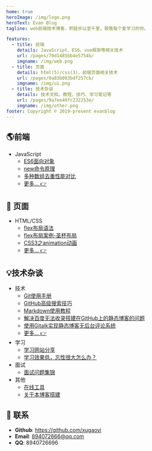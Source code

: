 ```yaml
---
home: true
heroImage: /img/logo.png
heroText: Evan Blog
tagline: web前端技术博客，积跬步以至千里，致敬每个爱学习的你。

features:
  - title: 前端
    details: JavaScript、ES6、vue框架等相关技术
    url: /pages/70d1485bb4e5754b/
    imgname: /img/web.png
  - title: 页面
    details: html(5)/css(3)，前端页面相关技术
    url: /pages/0a83b083bdf257cb/
    imgname: /img/ui.png
  - title: 技术杂谈
    details: 技术文档、教程、技巧、学习笔记等
    url: /pages/9a7ee40fc232253e/
    imgname: /img/other.png
footer: Copyright © 2019-present evanblog
---
```


## :earth_americas:前端

* JavaScript
  * [ES6面向对象](/pages/1f4123be6f45abcd/)
  * [new命令原理](/pages/8143cc480faf9a11/)
  * [多种数组去重性能对比](/pages/e808fba1fa8fbab2/)
  * [更多... 👉](/pages/70d1485bb4e5754b/)

## 🎨 页面
* HTML/CSS
  * [flex布局语法](/pages/0a83b083bdf257cb/)
  * [flex布局案例-圣杯布局](/pages/df9e7c7214fa5046/)
  * [CSS3之animation动画](/pages/c2c0432138f6e042/)
  * [更多... 👉](/pages/0a83b083bdf257cb/)



## :bulb:技术杂谈

* 技术
  * [Git使用手册](/pages/9a7ee40fc232253e/)
  * [GitHub高级搜索技巧](/pages/4c778760be26d8b3/)
  * [Markdown使用教程](/pages/ad247c4332211551/)
  * [解决百度无法收录搭建在GitHub上的静态博客的问题](/pages/41f87d890d0a02af/)
  * [使用Gitalk实现静态博客无后台评论系统](/pages/1da0bf9a988eafe5/)
  * [更多... 👉](/pages/9a7ee40fc232253e/)
* 学习
  * [学习网站分享](/pages/2e9ba3fa6e1ed0e9/) 
  * [学习效果低，忘性很大怎么办？](/pages/839158575e5c4866/)
* 面试
  * [面试问题集锦](/pages/aea6571b7a8bae86/)
* 其他
  * [在线工具](/pages/9c2232288caaa8ec/)
  * [关于本博客搭建](https://github.com/xugaoyi/evanblog)

## :email: 联系

- **Github**: <https://github.com/xugaoyi>
- **Email**: <a href="mailto:894072666@qq.com">894072666@qq.com</a>
- **QQ**: <a>8940726696</a>


